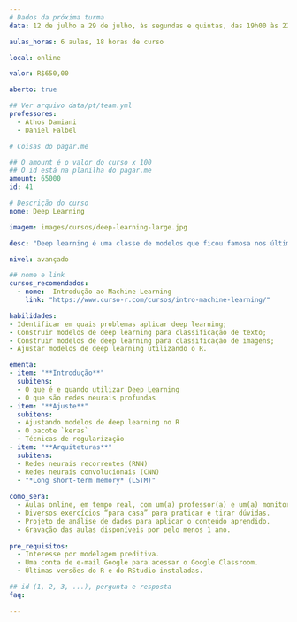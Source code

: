 ```yaml
---
# Dados da próxima turma
data: 12 de julho a 29 de julho, às segundas e quintas, das 19h00 às 22h00

aulas_horas: 6 aulas, 18 horas de curso

local: online

valor: R$650,00

aberto: true

## Ver arquivo data/pt/team.yml
professores:
  - Athos Damiani
  - Daniel Falbel

# Coisas do pagar.me

## O amount é o valor do curso x 100
## O id está na planilha do pagar.me
amount: 65000
id: 41

# Descrição do curso
nome: Deep Learning

imagem: images/cursos/deep-learning-large.jpg

desc: "Deep learning é uma classe de modelos que ficou famosa nos últimos anos dentro do Machine Learning por resolver problemas historicamnte difíceis de detecção de imagem, transcrição de áudio e classificação de textos. O objetivo deste curso é se familiarizar com as principais técnicas utilizadas em Deep Learning, discutindo como funcionam as redes neurais, quais são os softwares utilizados para treiná-las e quais são as principais técnicas para tunar esses modelos."

nivel: avançado

## nome e link
cursos_recomendados:
  - nome:  Introdução ao Machine Learning
    link: "https://www.curso-r.com/cursos/intro-machine-learning/"

habilidades:
- Identificar em quais problemas aplicar deep learning;
- Construir modelos de deep learning para classificação de texto;
- Construir modelos de deep learning para classificação de imagens;
- Ajustar modelos de deep learning utilizando o R.

ementa:
- item: "**Introdução**"
  subitens:
  - O que é e quando utilizar Deep Learning
  - O que são redes neurais profundas
- item: "**Ajuste**"
  subitens:
  - Ajustando modelos de deep learning no R
  - O pacote `keras`
  - Técnicas de regularização
- item: "**Arquiteturas**"
  subitens:
  - Redes neurais recorrentes (RNN)
  - Redes neurais convolucionais (CNN)
  - "*Long short-term memory* (LSTM)"
  
como_sera: 
  - Aulas online, em tempo real, com um(a) professor(a) e um(a) monitor(a).
  - Diversos exercícios “para casa” para praticar e tirar dúvidas.
  - Projeto de análise de dados para aplicar o conteúdo aprendido.
  - Gravação das aulas disponíveis por pelo menos 1 ano.
  
pre_requisitos: 
  - Interesse por modelagem preditiva.
  - Uma conta de e-mail Google para acessar o Google Classroom.
  - Últimas versões do R e do RStudio instaladas.

## id (1, 2, 3, ...), pergunta e resposta
faq:
  
---
```


